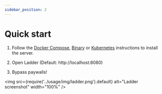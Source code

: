 ```yaml
---
sidebar_position: 2
---
```


# Quick start

1. Follow the [Docker Compose](../install/docker#docker-compose), [Binary](../install/binary) or [Kubernetes](../install/kubernetes) instructions to install the server.

2. Open Ladder (Default: http://localhost:8080)

3. Bypass paywalls!

<img src={require('../usage/img/ladder.png').default} alt="Ladder screenshot" width="100%" />
